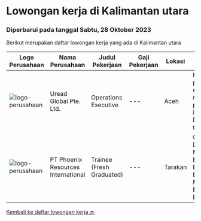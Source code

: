
  # Lowongan kerja di Kalimantan utara

  ### Diperbarui pada tanggal Sabtu, 28 Oktober 2023

  Berikut merupakan daftar lowongan kerja yang ada di Kalimantan utara

  |Logo Perusahaan | Nama Perusahaan | Judul Pekerjaan | Gaji Pekerjaan | Lokasi | Deskripsi | Tanggal diunggah | Pranala |
  | -------------- | --------------- | --------------- | --------- | --------- | -------------- | ------- | ----------- |
  |![logo-perusahaan](https://i.ibb.co/sqvTCh9/112815900-stock-vector-no-image-available-icon-flat-vector.webp)|Uread Global Pte. Ltd.|Operations Executive|---|Aceh|Highlights: ● Fast-paced and dynamic environment● Personal recognition and career progression● Attractive incentives Job Description:● Provide the...|Senin, 16 Oktober 2023|https://www.jobstreet.co.id/id/job/operations-executive-11077803/origin/sg?token=0~15083d96-bc29-441a-8444-327d767c84e2&sectionRank=1&jobId=jobstreet-sg-job-11077803|
|![logo-perusahaan](https://i.ibb.co/sqvTCh9/112815900-stock-vector-no-image-available-icon-flat-vector.webp)|PT Phoenix Resources International|Trainee  (Fresh Graduated)|---|Tarakan|Graduate From Discipline :• Mechanical Engineering• Electrical Engineering• Chemical Engineering• Mechatronic Engineering• Industrial Engineering•...|Kamis, 28 September 2023|https://www.jobstreet.co.id/id/job/trainee-fresh-graduated-4483228?token=0~15083d96-bc29-441a-8444-327d767c84e2&sectionRank=2&jobId=jobstreet-id-job-4483228|


  [Kembali ke daftar lowongan kerja 🔙](../README.md#daftar-lowongan-kerja)
  